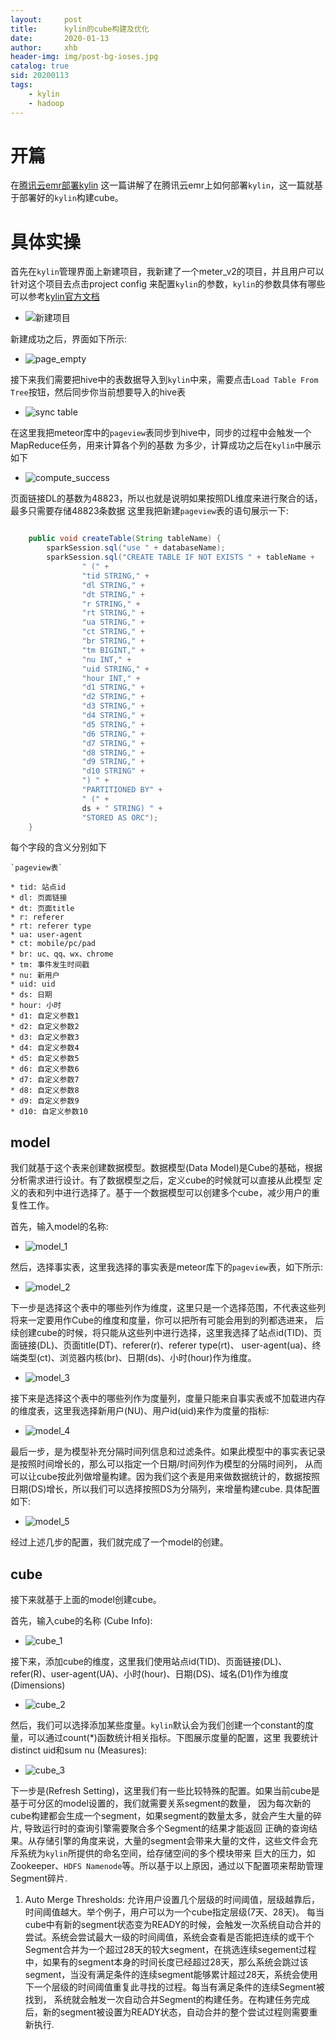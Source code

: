 ```yaml
---
layout:     post
title:      kylin的cube构建及优化
date:       2020-01-13
author:     xhb
header-img: img/post-bg-ioses.jpg
catalog: true
sid: 20200113
tags:
    - kylin
    - hadoop
---
```


# 开篇
在[腾讯云emr部署kylin](https://xhb3909.com/2020/01/12/%E8%85%BE%E8%AE%AF%E4%BA%91%E5%BC%B9%E6%80%A7mapreduce%E9%83%A8%E7%BD%B2kylin/)
这一篇讲解了在腾讯云emr上如何部署`kylin`，这一篇就基于部署好的`kylin`构建cube。

# 具体实操

首先在`kylin`管理界面上新建项目，我新建了一个meter_v2的项目，并且用户可以针对这个项目去点击project config
来配置`kylin`的参数，`kylin`的参数具体有哪些可以参考[kylin官方文档](http://kylin.apache.org/cn/docs/install/configuration.html)
* ![新建项目](https://pic.kuaizhan.com/g3/9b/c1/0ef8-e8ae-4989-9554-793f1f612d3a45)

新建成功之后，界面如下所示:
* ![page_empty](https://pic.kuaizhan.com/g3/0b/78/3ec9-c694-4ee9-a2fb-02024966237226)

接下来我们需要把hive中的表数据导入到`kylin`中来，需要点击`Load Table From Tree`按钮，然后同步你当前想要导入的hive表

* ![sync table](https://pic.kuaizhan.com/g3/b1/fc/6165-6729-431e-92b8-7fd9031e1b9d85)

在这里我把meteor库中的`pageview`表同步到hive中，同步的过程中会触发一个MapReduce任务，用来计算各个列的基数
为多少，计算成功之后在`kylin`中展示如下
* ![compute_success](https://pic.kuaizhan.com/g3/a3/4a/c3dd-d0f9-4056-a06c-5f4bc31b440c42)

页面链接DL的基数为48823，所以也就是说明如果按照DL维度来进行聚合的话，最多只需要存储48823条数据
这里我把新建`pageview`表的语句展示一下:

```java

    public void createTable(String tableName) {
        sparkSession.sql("use " + databaseName);
        sparkSession.sql("CREATE TABLE IF NOT EXISTS " + tableName +
                " (" +
                "tid STRING," +
                "dl STRING," +
                "dt STRING," +
                "r STRING," +
                "rt STRING," +
                "ua STRING," +
                "ct STRING," +
                "br STRING," +
                "tm BIGINT," +
                "nu INT," +
                "uid STRING," +
                "hour INT," +
                "d1 STRING," +
                "d2 STRING," +
                "d3 STRING," +
                "d4 STRING," +
                "d5 STRING," +
                "d6 STRING," +
                "d7 STRING," +
                "d8 STRING," +
                "d9 STRING," +
                "d10 STRING" +
                ") " +
                "PARTITIONED BY" +
                " (" +
                ds + " STRING) " +
                "STORED AS ORC");
    }

```

每个字段的含义分别如下

```
`pageview表`

* tid: 站点id 
* dl: 页面链接 
* dt: 页面title
* r: referer
* rt: referer type
* ua: user-agent
* ct: mobile/pc/pad
* br: uc、qq、wx、chrome
* tm: 事件发生时间戳
* nu: 新用户 
* uid: uid
* ds: 日期
* hour: 小时
* d1: 自定义参数1 
* d2: 自定义参数2 
* d3: 自定义参数3 
* d4: 自定义参数4 
* d5: 自定义参数5 
* d6: 自定义参数6 
* d7: 自定义参数7 
* d8: 自定义参数8
* d9: 自定义参数9
* d10: 自定义参数10

```

## model

我们就基于这个表来创建数据模型。数据模型(Data Model)是Cube的基础，根据分析需求进行设计。有了数据模型之后，定义cube的时候就可以直接从此模型
定义的表和列中进行选择了。基于一个数据模型可以创建多个cube，减少用户的重复性工作。

首先，输入model的名称:

* ![model_1](https://pic.kuaizhan.com/g3/65/bb/55d3-6f8c-4439-996a-ba0baeb0671326)

然后，选择事实表，这里我选择的事实表是meteor库下的`pageview`表，如下所示:

* ![model_2](https://pic.kuaizhan.com/g3/85/b0/0896-4945-40d5-8ce5-9d1c97ef708383)

下一步是选择这个表中的哪些列作为维度，这里只是一个选择范围，不代表这些列将来一定要用作Cube的维度和度量，你可以把所有可能会用到的列都选进来，
后续创建cube的时候，将只能从这些列中进行选择，这里我选择了站点id(TID)、页面链接(DL)、页面title(DT)、referer(r)、referer type(rt)、
user-agent(ua)、终端类型(ct)、浏览器内核(br)、日期(ds)、小时(hour)作为维度。

* ![model_3](https://pic.kuaizhan.com/g3/89/b5/ffd2-07c0-428a-86ab-639d4308c44d14)

接下来是选择这个表中的哪些列作为度量列，度量只能来自事实表或不加载进内存的维度表，这里我选择新用户(NU)、用户id(uid)来作为度量的指标:

* ![model_4](https://pic.kuaizhan.com/g3/a2/de/10e8-02d4-429d-9f7e-afd79923208c76)

最后一步，是为模型补充分隔时间列信息和过滤条件。如果此模型中的事实表记录是按照时间增长的，那么可以指定一个日期/时间列作为模型的分隔时间列，
从而可以让cube按此列做增量构建。因为我们这个表是用来做数据统计的，数据按照日期(DS)增长，所以我们可以选择按照DS为分隔列，来增量构建cube.
具体配置如下:

* ![model_5](https://pic.kuaizhan.com/g3/c0/05/06fe-7a2a-4b43-9b33-ef3694ef6f7175)

经过上述几步的配置，我们就完成了一个model的创建。

## cube
接下来就基于上面的model创建cube。

首先，输入cube的名称 (Cube Info):
* ![cube_1](https://pic.kuaizhan.com/g3/a5/89/4e05-274e-4694-b0d5-1d024a63b82270)

接下来，添加cube的维度，这里我们使用站点id(TID)、页面链接(DL)、refer(R)、user-agent(UA)、小时(hour)、日期(DS)、域名(D1)作为维度 (Dimensions)
* ![cube_2](https://pic.kuaizhan.com/g3/9e/11/d30b-22aa-4a73-b94b-248f1feec91b30)

然后，我们可以选择添加某些度量。`kylin`默认会为我们创建一个constant的度量，可以通过count(*)函数统计相关指标。下图展示度量的配置，这里
我要统计distinct uid和sum nu (Measures):
* ![cube_3](https://pic.kuaizhan.com/g3/e4/1c/b9ab-a1e9-4903-982b-81b1da55480e70)

下一步是(Refresh Setting)，这里我们有一些比较特殊的配置。如果当前cube是基于可分区的model设置的，我们就需要关系segment的数量，
因为每次新的cube构建都会生成一个segment，如果segment的数量太多，就会产生大量的碎片, 导致运行时的查询引擎需要聚合多个Segment的结果才能返回
正确的查询结果。从存储引擎的角度来说，大量的segment会带来大量的文件，这些文件会充斥系统为`kylin`所提供的命名空间，给存储空间的多个模块带来
巨大的压力，如Zookeeper、`HDFS Namenode`等。所以基于以上原因，通过以下配置项来帮助管理Segment碎片.
1. Auto Merge Thresholds: 允许用户设置几个层级的时间阈值，层级越靠后，时间阈值越大。举个例子，用户可以为一个cube指定层级(7天、28天)。
每当cube中有新的segment状态变为READY的时候，会触发一次系统自动合并的尝试。系统会尝试最大一级的时间阈值，系统会查看是否能把连续的或干个
Segment合并为一个超过28天的较大segment，在挑选连续segement过程中，如果有的segment本身的时间长度已经超过28天，那么系统会跳过该
segment，当没有满足条件的连续segment能够累计超过28天，系统会使用下一个层级的时间阈值重复此寻找的过程。每当有满足条件的连续Segment被找到，
系统就会触发一次自动合并Segment的构建任务。在构建任务完成后，新的segment被设置为READY状态，自动合并的整个尝试过程则需要重新执行.


 
